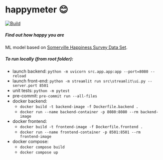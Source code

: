 # happymeter :blush:

[![Build](https://github.com/mixklim/happymeter/actions/workflows/build.yml/badge.svg)](https://github.com/mixklim/happymeter/actions/workflows/build.yml)

##### Find out how happy you are

ML model based on [Somerville Happiness Survey Data Set](https://archive.ics.uci.edu/ml/datasets/Somerville+Happiness+Survey#).

##### To run locally (from root folder):

- launch backend:
  `python -m uvicorn src.app.app:app --port=8080 --reload`
- launch front-end:
  `python -m streamlit run src\streamlit\ui.py --server.port 8501`
- unit tests: `python -m pytest`
- pre-commit: `pre-commit run --all-files`
- docker backend:
  - `docker build -t backend-image -f Dockerfile.backend .`
  - `docker run --name backend-container -p 8080:8080 --rm backend-image`
- docker frontend:
  - `docker build -t frontend-image -f Dockerfile.frontend .`
  - `docker run --name frontend-container -p 8501:8501 --rm frontend-image`
- docker compose:
  - `docker compose build`
  - `docker compose up`
